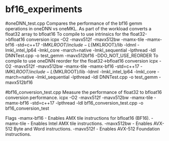 # bf16_experiments

#oneDNN_test.cpp
Compares the performance of the bf16 gemm operations in oneDNN vs oneMKL. As part of the workload converts a float32 array to bfloat16 
To compile to use intrinsics for the float32->bfloat16 conversion
icpx -O2 -mavx512f -mavx512bw -mamx-tile -mamx-bf16 -std=c++17 -I${MKLROOT}/include -L${MKLROOT}/lib -ldnnl -lmkl_intel_lp64 -lmkl_core -march=native -lmkl_sequential -lpthread -ldl DNNTest.cpp -o test_gemm -mavx512bf16 -DDO_NOT_USE_REORDER
To compile to use oneDNN reorder for the float32->bfloat16 conversion
icpx -O2 -mavx512f -mavx512bw -mamx-tile -mamx-bf16 -std=c++17 -I${MKLROOT}/include -L${MKLROOT}/lib -ldnnl -lmkl_intel_lp64 -lmkl_core -march=native -lmkl_sequential -lpthread -ldl DNNTest.cpp -o test_gemm -mavx512bf16

#bf16_conversion_test.cpp
Measure the performance of float32 to bfloat16 conversion performance.
icpx -O2 -mavx512f -mavx512bw -mamx-tile -mamx-bf16 -std=c++17 -lpthread -ldl bf16_conversion_test.cpp -o bf16_conversion_test

Flags
-mamx-bf16 - Enables AMX tile instructions for bfloat16 (BF16).
-mamx-tile - Enables Intel AMX tile instructions.
-mavx512bw - Enables AVX-512 Byte and Word instructions.
-mavx512f - Enables AVX-512 Foundation instructions.
